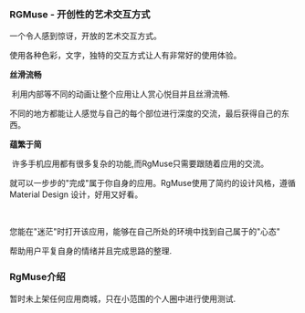 ### RGMuse - 开创性的艺术交互方式

一个令人感到惊讶，开放的艺术交互方式。

使用各种色彩，文字，独特的交互方式让人有非常好的使用体验。



**丝滑流畅**

​		利用内部等不同的动画让整个应用让人赏心悦目并且丝滑流畅.

​		不同的地方都能让人感觉与自己的每个部位进行深度的交流，最后获得自己的东西。

**蕴繁于简**

​		许多手机应用都有很多复杂的功能,而RgMuse只需要跟随着应用的交流。

​		就可以一步步的"完成"属于你自身的应用。RgMuse使用了简约的设计风格，遵循 Material Design 设计，好用又好看。

​	

您能在"迷茫"时打开该应用，能够在自己所处的环境中找到自己属于的"心态"

帮助用户平复自身的情绪并且完成思路的整理.



### RgMuse介绍

 暂时未上架任何应用商城，只在小范围的个人圈中进行使用测试.